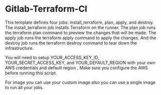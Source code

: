 # Gitlab-Terraform-CI
This template defines four jobs: install_terraform, plan, apply, and destroy. The install_terraform job installs Terraform on the runner. The plan job runs the terraform plan command to preview the changes that will be made. The apply job runs the terraform apply command to apply the changes. And the destroy job runs the terraform destroy command to tear down the infrastructure.

You will need to setup YOUR_ACCESS_KEY_ID, YOUR_SECRET_ACCESS_KEY, and YOUR_DEFAULT_REGION with your own AWS credentials and default region , Make sure you configure the AWS before running this script.

For image you can use your custom image also you can use a single image to run all your jobs.
